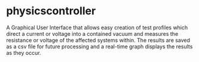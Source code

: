 # physicscontroller

A Graphical User Interface that allows easy creation of test profiles which direct a current or voltage into a contained vacuum and measures the resistance or voltage of the affected systems within. The results are saved as a csv file for future processing and a real-time graph displays the results as they occur.
